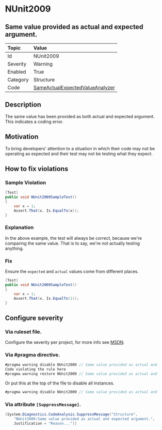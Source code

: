 # NUnit2009

## Same value provided as actual and expected argument.

| Topic    | Value
| :--      | :--
| Id       | NUnit2009
| Severity | Warning
| Enabled  | True
| Category | Structure
| Code     | [SameActualExpectedValueAnalyzer](https://github.com/nunit/nunit.analyzers/blob/0.2.0/src/nunit.analyzers/SameActualExpectedValue/SameActualExpectedValueAnalyzer.cs)

## Description

The same value has been provided as both actual and expected argument. This indicates a coding error.

## Motivation

To bring developers' attention to a situation in which their code may not be operating as expected and their test may not be testing what they expect.

## How to fix violations

### Sample Violation

```csharp
[Test]
public void NUnit2009SampleTest()
{
    var x = 1;
    Assert.That(x, Is.EqualTo(x));
}
```

### Explanation

In the above example, the test will always be correct, because we're comparing the same value. That is to say, we're not actually testing anything.

### Fix

Ensure the `expected` and `actual` values come from different places.

```csharp
[Test]
public void NUnit2009SampleTest()
{
    var x = 1;
    Assert.That(x, Is.EqualTo(1));
}
```

<!-- start generated config severity -->
## Configure severity

### Via ruleset file.

Configure the severity per project, for more info see [MSDN](https://msdn.microsoft.com/en-us/library/dd264949.aspx).

### Via #pragma directive.

```csharp
#pragma warning disable NUnit2009 // Same value provided as actual and expected argument.
Code violating the rule here
#pragma warning restore NUnit2009 // Same value provided as actual and expected argument.
```

Or put this at the top of the file to disable all instances.

```csharp
#pragma warning disable NUnit2009 // Same value provided as actual and expected argument.
```

### Via attribute `[SuppressMessage]`.

```csharp
[System.Diagnostics.CodeAnalysis.SuppressMessage("Structure", 
    "NUnit2009:Same value provided as actual and expected argument.",
    Justification = "Reason...")]
```
<!-- end generated config severity -->
